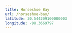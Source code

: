 ```yaml
---
title: Horseshoe Bay
url: /horseshoe-bay/
latitude: 30.544209100000003
longitude: -98.3669797
---
```

